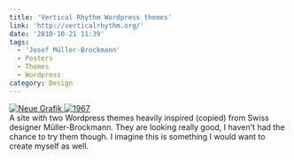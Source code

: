 ```yaml
---
title: 'Vertical Rhythm Wordpress themes'
link: 'http://verticalrhythm.org/'
date: '2010-10-21 11:39'
tags:
  - 'Josef Müller-Brockmann'
  - Posters
  - Themes
  - Wordpress
category: Design
---
```


[ ![](http://verticalrhythm.org/wp-content/uploads/2010/09/neue-grafik1.jpg "Neue Grafik") ](http://verticalrhythm.org/) [ ![](http://verticalrhythm.org/wp-content/uploads/2010/09/19672.jpg "1967") ](http://verticalrhythm.org/)  
A site with two Wordpress themes heavily inspired (copied) from Swiss designer Müller-Brockmann. They are looking really good, I haven't had the chance to try them though. I imagine this is something I would want to create myself as well.
